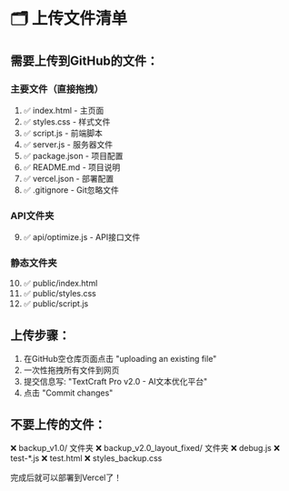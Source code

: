 # 🗂️ 上传文件清单

## 需要上传到GitHub的文件：

### 主要文件（直接拖拽）
1. ✅ index.html - 主页面
2. ✅ styles.css - 样式文件  
3. ✅ script.js - 前端脚本
4. ✅ server.js - 服务器文件
5. ✅ package.json - 项目配置
6. ✅ README.md - 项目说明
7. ✅ vercel.json - 部署配置
8. ✅ .gitignore - Git忽略文件

### API文件夹
9. ✅ api/optimize.js - API接口文件

### 静态文件夹
10. ✅ public/index.html
11. ✅ public/styles.css
12. ✅ public/script.js

## 上传步骤：
1. 在GitHub空仓库页面点击 "uploading an existing file"
2. 一次性拖拽所有文件到网页
3. 提交信息写: "TextCraft Pro v2.0 - AI文本优化平台"
4. 点击 "Commit changes"

## 不要上传的文件：
❌ backup_v1.0/ 文件夹
❌ backup_v2.0_layout_fixed/ 文件夹
❌ debug.js
❌ test-*.js
❌ test.html
❌ styles_backup.css

完成后就可以部署到Vercel了！
